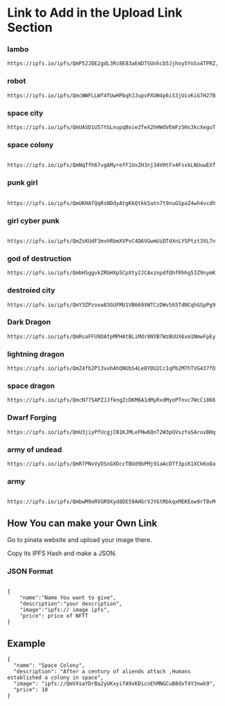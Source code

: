 # Link to Add in the Upload Link Section

### lambo

```Shell
https://ipfs.io/ipfs/QmP52JDE2gdL3Rc8E83aEmD7SUnhcb5Jjhoy5YoSx4TPRZ,
```

### robot

```Shell
https://ipfs.io/ipfs/QmcWWFLLWf4fUwHPbqhJJupvPXUW4p6iS3jUivKiG7H27B
```

### space city

```Shell
https://ipfs.io/ipfs/QmUASD1U57tGLnupqBoieZfeX2hHWdVEmFz5Hs3kcXeguT

```

### space colony

```Shell

https://ipfs.io/ipfs/QmNqTfh67vgAMyrefF1UxZH3nj34VHtFx4FsxkLNUuwEXf

```

### punk girl

```Shell

https://ipfs.io/ipfs/QmUKHAfQqRsNDdyAtgKkQtkk5atn7t9nuGSpaZ4wh4vcdh

```

### girl cyber punk

```Shell

https://ipfs.io/ipfs/QmZsKUdF3mvhRbmXVPvC4Q6VGwmUiDTdXnLYSPtzt3VL7n

```

### god of destruction

```Shell
https://ipfs.io/ipfs/QmbHSggvkZRbHXp5CpXty2JCAxznpdfQhfRhhg53Z9nymK

```

### destroied city

```Shell
https://ipfs.io/ipfs/QmY3ZPzoxw83GUFMU1VB669VWTCzDWv565TdNCqhGSpPg9

```

### Dark Dragon

```Shell
https://ipfs.io/ipfs/QmRsaFFU9DAfpMPHAtBLiMdr8NYB7WzBUUX6xm1NmwFpEy

```

### lightning dragon

```Shell
https://ipfs.io/ipfs/QmZ4fb2P13vuhAhQNUbS4Le8YDU2Cc1qPb2M7hTVG437fD

```

### space dragon

```Shell
https://ipfs.io/ipfs/QmcN77SAPZJJfkngZcDKM6A1dMyRxdMyoPTnvc7WcCi866

```

### Dwarf Forging

```Shell
https://ipfs.io/ipfs/QmU3jiyPfUcgjCB1KJMLeFNw6QnT2W3pGVszYaSAruvBHq

```

### army of undead

```Shell
https://ipfs.io/ipfs/QmR7PNvVyDSnGXDccTBUd9bPMj91aAcDTf3piK1XCkKoQa

```

### army

```Shell

https://ipfs.io/ipfs/QmbwM9oRVGR9Xyd8DE59AHGrVJYGtRbkqxMEKEow9rT8vM

```

## How You can make your Own Link

Go to pinata website and upload your image there.

Copy its IPFS Hash and make a JSON.

### JSON Format

```JS

{
    "name":"Name You want to give",
    "description":"your description",
    "image":"ipfs:// image ipfs",
    "price": price of NFTT
}
```

## Example

```JS
{
  "name": "Space Colony",
  "description": "After a century of aliends attack ,Humans established a colony in space",
  "image": "ipfs://QmVXsaYDrBa2yUKxyifA9xKDicnEhMNGCuB8dxT4Y3nwk9",
  "price": 10
}
```
